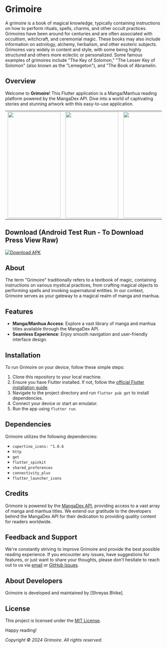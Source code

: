 # Grimoire

A grimoire is a book of magical knowledge, typically containing instructions on how to perform rituals, spells, charms, and other occult practices. Grimoires have been around for centuries and are often associated with occultism, witchcraft, and ceremonial magic. These books may also include information on astrology, alchemy, herbalism, and other esoteric subjects. Grimoires vary widely in content and style, with some being highly structured and others more eclectic or personalized. Some famous examples of grimoires include "The Key of Solomon," "The Lesser Key of Solomon" (also known as the "Lemegeton"), and "The Book of Abramelin.


## Overview
Welcome to **Grimoire**! This Flutter application is a Manga/Manhua reading platform powered by the MangaDex API. Dive into a world of captivating stories and stunning artwork with this easy-to-use application.







<table align="center" style="margin: 0px auto;">
  <tr>
    <td>
        <div style="text-align: center;">
            <img src="https://github.com/TheAppWizard/grimoire/assets/70090469/1fce4ae7-08c2-4688-9af7-29aee83d7f23" height="340px" width= "170"/>
        </div>
    </td>
    <td>
        <div style="text-align: center;">
            <img src="https://github.com/TheAppWizard/grimoire/assets/70090469/985b2ce7-cb52-4709-8b79-6b4496118487" height="340px" width= "170"/>
        </div>
    </td>
    <td>
        <div style="text-align: center;">
            <img src="https://github.com/TheAppWizard/grimoire/assets/70090469/5fecc5a1-252f-49c0-a9b3-8463f0f9202c" height="340px" width= "170"/>
        </div>
    </td>
    <td>
        <div style="text-align: center;">
            <img src="https://github.com/TheAppWizard/grimoire/assets/70090469/fd2ef667-7d47-4c39-840b-2405c16b4387" height="340px" width= "170"/>
        </div>
    </td>
    <td>
        <div style="text-align: center;">
            <img src="https://github.com/TheAppWizard/grimoire/assets/70090469/d48e2535-1a60-4a7a-aa58-f7d6ce0ed8cd"  height="340px" width= "170"/>
        </div>
    </td>
  </tr>

</table>

## Download (Android Test Run - To Download Press View Raw)
[![Download APK](https://img.shields.io/badge/Download-APK-blue)](https://github.com/TheAppWizard/grimoire/blob/main/grimoire.apk)


## About
The term "Grimoire" traditionally refers to a textbook of magic, containing instructions on various mystical practices, from crafting magical objects to performing spells and invoking supernatural entities. In our context, Grimoire serves as your gateway to a magical realm of manga and manhua.

## Features
- **Manga/Manhua Access**: Explore a vast library of manga and manhua titles available through the MangaDex API.
- **Seamless Experience**: Enjoy smooth navigation and user-friendly interface design.

## Installation
To run Grimoire on your device, follow these simple steps:

1. Clone this repository to your local machine.
2. Ensure you have Flutter installed. If not, follow the [official Flutter installation guide](https://flutter.dev/docs/get-started/install).
3. Navigate to the project directory and run `flutter pub get` to install dependencies.
4. Connect your device or start an emulator.
5. Run the app using `flutter run`.

## Dependencies
Grimoire utilizes the following dependencies:

- `cupertino_icons: ^1.0.6`
- `http`
- `get`
- `flutter_spinkit`
- `shared_preferences`
- `connectivity_plus`
- `flutter_launcher_icons`

## Credits
Grimoire is powered by the [MangaDex API](https://api.mangadex.org/docs/), providing access to a vast array of manga and manhua titles. We extend our gratitude to the developers behind the MangaDex API for their dedication to providing quality content for readers worldwide.

## Feedback and Support
We're constantly striving to improve Grimoire and provide the best possible reading experience. If you encounter any issues, have suggestions for features, or just want to share your thoughts, please don't hesitate to reach out to us via [email](mailto:theappwizard2408@gmail.com) or [GitHub Issues](https://github.com/yourusername/grimoire/issues).


## About Developers

Grimoire is developed and maintained by [Shreyas Bhike].

## License

This project is licensed under the [MIT License](LICENSE).


Happy reading!

*Copyright © 2024 Grimoire. All rights reserved.*

